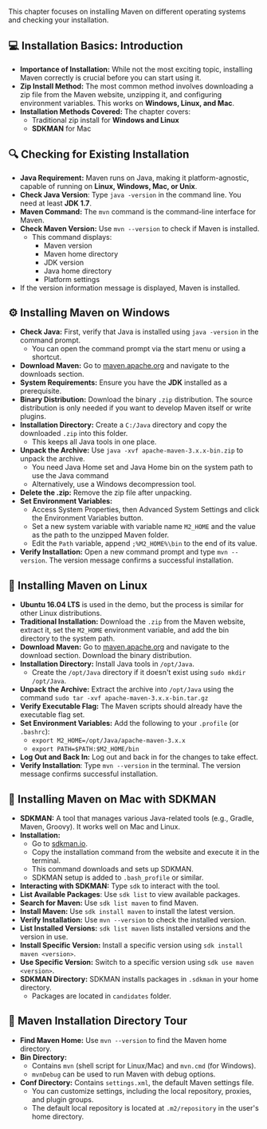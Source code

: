 This chapter focuses on installing Maven on different operating systems and checking your installation.

## 💻 Installation Basics: Introduction

*   **Importance of Installation:** While not the most exciting topic, installing Maven correctly is crucial before you can start using it.
*   **Zip Install Method:** The most common method involves downloading a zip file from the Maven website, unzipping it, and configuring environment variables. This works on **Windows, Linux, and Mac**.
*   **Installation Methods Covered:** The chapter covers:
    *   Traditional zip install for **Windows and Linux**
    *   **SDKMAN** for Mac

## 🔍 Checking for Existing Installation

*   **Java Requirement:** Maven runs on Java, making it platform-agnostic, capable of running on **Linux, Windows, Mac, or Unix**.
*  **Check Java Version**: Type `java -version` in the command line. You need at least **JDK 1.7**.
*   **Maven Command:** The `mvn` command is the command-line interface for Maven.
*   **Check Maven Version:** Use `mvn --version` to check if Maven is installed.
    *   This command displays:
        *   Maven version
        *   Maven home directory
        *   JDK version
        *   Java home directory
        *   Platform settings
*   If the version information message is displayed, Maven is installed.

## ⚙️ Installing Maven on Windows

*   **Check Java:** First, verify that Java is installed using `java -version` in the command prompt.
    *   You can open the command prompt via the start menu or using a shortcut.
*   **Download Maven:** Go to [maven.apache.org](http://maven.apache.org) and navigate to the downloads section.
*   **System Requirements:** Ensure you have the **JDK** installed as a prerequisite.
*   **Binary Distribution:** Download the binary `.zip` distribution. The source distribution is only needed if you want to develop Maven itself or write plugins.
*   **Installation Directory:** Create a `C:/Java` directory and copy the downloaded `.zip` into this folder.
    * This keeps all Java tools in one place.
*   **Unpack the Archive:** Use `java -xvf apache-maven-3.x.x-bin.zip` to unpack the archive.
    *   You need Java Home set and Java Home bin on the system path to use the Java command
    *   Alternatively, use a Windows decompression tool.
*   **Delete the .zip:** Remove the zip file after unpacking.
*   **Set Environment Variables:**
    *   Access System Properties, then Advanced System Settings and click the Environment Variables button.
    *   Set a new system variable with variable name `M2_HOME` and the value as the path to the unzipped Maven folder.
    *   Edit the `Path` variable, append `;%M2_HOME%\bin` to the end of its value.
*   **Verify Installation:** Open a new command prompt and type `mvn --version`. The version message confirms a successful installation.

## 🐧 Installing Maven on Linux

*   **Ubuntu 16.04 LTS** is used in the demo, but the process is similar for other Linux distributions.
*   **Traditional Installation:** Download the `.zip` from the Maven website, extract it, set the `M2_HOME` environment variable, and add the bin directory to the system path.
*   **Download Maven:** Go to [maven.apache.org](http://maven.apache.org) and navigate to the download section. Download the binary distribution.
*   **Installation Directory:** Install Java tools in `/opt/Java`.
    *  Create the `/opt/Java` directory if it doesn't exist using `sudo mkdir /opt/Java`.
*    **Unpack the Archive:** Extract the archive into `/opt/Java` using the command `sudo tar -xvf apache-maven-3.x.x-bin.tar.gz`
*   **Verify Executable Flag:** The Maven scripts should already have the executable flag set.
*   **Set Environment Variables:** Add the following to your `.profile` (or `.bashrc`):
    *   `export M2_HOME=/opt/Java/apache-maven-3.x.x`
    *   `export PATH=$PATH:$M2_HOME/bin`
*   **Log Out and Back In:** Log out and back in for the changes to take effect.
*    **Verify Installation**: Type `mvn --version` in the terminal. The version message confirms successful installation.

## 🍎 Installing Maven on Mac with SDKMAN

*   **SDKMAN:** A tool that manages various Java-related tools (e.g., Gradle, Maven, Groovy). It works well on Mac and Linux.
*   **Installation:**
    *   Go to [sdkman.io](http://sdkman.io).
    *   Copy the installation command from the website and execute it in the terminal.
    *   This command downloads and sets up SDKMAN.
    *   SDKMAN setup is added to `.bash_profile` or similar.
*   **Interacting with SDKMAN:** Type `sdk` to interact with the tool.
*  **List Available Packages**: Use `sdk list` to view available packages.
*   **Search for Maven:** Use `sdk list maven` to find Maven.
*   **Install Maven:** Use `sdk install maven` to install the latest version.
*   **Verify Installation:** Use `mvn --version` to check the installed version.
*   **List Installed Versions:** `sdk list maven` lists installed versions and the version in use.
*   **Install Specific Version:** Install a specific version using `sdk install maven <version>`.
*   **Use Specific Version:** Switch to a specific version using `sdk use maven <version>`.
*   **SDKMAN Directory:** SDKMAN installs packages in `.sdkman` in your home directory.
    *   Packages are located in `candidates` folder.

## 📁 Maven Installation Directory Tour

*   **Find Maven Home:** Use `mvn --version` to find the Maven home directory.
*   **Bin Directory:**
    *   Contains `mvn` (shell script for Linux/Mac) and `mvn.cmd` (for Windows).
    *   `mvnDebug` can be used to run Maven with debug options.
*   **Conf Directory:** Contains `settings.xml`, the default Maven settings file.
    *   You can customize settings, including the local repository, proxies, and plugin groups.
    *   The default local repository is located at `.m2/repository` in the user's home directory.
